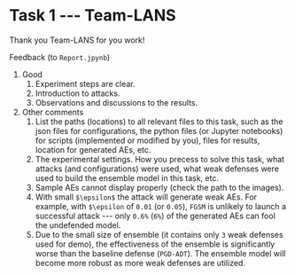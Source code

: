 # Task 1 --- Team-LANS

Thank you Team-LANS for you work!

Feedback (to ``Report.jpynb``)
1. Good
    1. Experiment steps are clear.
    2. Introduction to attacks.
    3. Observations and discussions to the results.
2. Other comments
    1. List the paths (locations) to all relevant files to this task, such as the json files for configurations, the python files (or Jupyter notebooks) for scripts (implemented or modified by you), files for results, location for generated AEs, etc.
    2. The experimental settings. How you precess to solve this task, what attacks (and configurations) were used, what weak defenses were used to build the ensemble model in this task, etc.
    3. Sample AEs cannot display properly (check the path to the images).
    4. With small ``$\epsilon$`` the attack will generate weak AEs. For example, with ``$\epsilon`` of ``0.01`` (or ``0.05``), ``FGSM`` is unlikely to launch a successful attack --- only ``0.6%`` (``6%``) of the generated AEs can fool the undefended model.
    5. Due to the small size of ensemble (it contains only ``3`` weak defenses used for demo), the effectiveness of the ensemble is significantly worse than the baseline defense (``PGD-ADT``). The ensemble model will become more robust as more weak defenses are utilized.

    